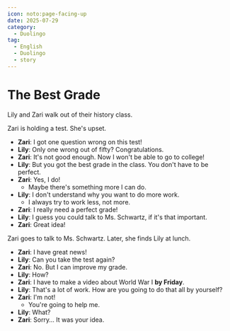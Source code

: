 ```yaml
---
icon: noto:page-facing-up
date: 2025-07-29
category:
  - Duolingo
tag:
  - English
  - Duolingo
  - story
---
```


# The Best Grade

Lily and Zari walk out of their history class.

Zari is holding a test. She's upset.

- **Zari**: I got one question wrong on this test!
- **Lily**: Only one wrong out of fifty? Congratulations.
- **Zari**: It's not good enough. Now I won't be able to go to college!
- **Lily**: But you got the best grade in the class. You don't have to be perfect.
- **Zari**: Yes, I do!
  - Maybe there's something more I can do.
- **Lily**: I don't understand why you want to do more work.
  - I always try to work less, not more.
- **Zari**: I really need a perfect grade!
- **Lily**: I guess you could talk to Ms. Schwartz, if it's that important.
- **Zari**: Great idea!

Zari goes to talk to Ms. Schwartz. Later, she finds Lily at lunch.

- **Zari**: I have great news!
- **Lily**: Can you take the test again?
- **Zari**: No. But I can improve my grade.
- **Lily**: How?
- **Zari**: I have to make a video about World War I **by Friday**.
- **Lily**: That's a lot of work. How are you going to do that all by yourself?
- **Zari**: I'm not!
  - You're going to help me.
- **Lily**: What?
- **Zari**: Sorry… It was your idea.
